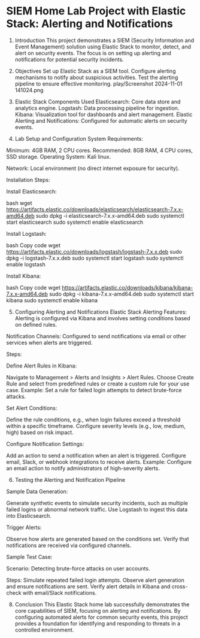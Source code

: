 # SIEM Home Lab Project with Elastic Stack: Alerting and Notifications

1. Introduction
This project demonstrates a SIEM (Security Information and Event Management) solution using Elastic Stack to monitor, detect, and alert on security events. The focus is on setting up alerting and notifications for potential security incidents.

2. Objectives
Set up Elastic Stack as a SIEM tool.
Configure alerting mechanisms to notify about suspicious activities.
Test the alerting pipeline to ensure effective monitoring.
play/Screenshot 2024-11-01 141024.png
4. Elastic Stack Components Used
Elasticsearch: Core data store and analytics engine.
Logstash: Data processing pipeline for ingestion.
Kibana: Visualization tool for dashboards and alert management.
Elastic Alerting and Notifications: Configured for automatic alerts on security events.

6. Lab Setup and Configuration
System Requirements:

Minimum: 4GB RAM, 2 CPU cores.
Recommended: 8GB RAM, 4 CPU cores, SSD storage.
Operating System: Kali linux.

Network: Local environment (no direct internet exposure for security).

Installation Steps:

Install Elasticsearch:

bash
wget https://artifacts.elastic.co/downloads/elasticsearch/elasticsearch-7.x.x-amd64.deb
sudo dpkg -i elasticsearch-7.x.x-amd64.deb
sudo systemctl start elasticsearch
sudo systemctl enable elasticsearch

Install Logstash:

bash
Copy code
wget https://artifacts.elastic.co/downloads/logstash/logstash-7.x.x.deb
sudo dpkg -i logstash-7.x.x.deb
sudo systemctl start logstash
sudo systemctl enable logstash

Install Kibana:

bash
Copy code
wget https://artifacts.elastic.co/downloads/kibana/kibana-7.x.x-amd64.deb
sudo dpkg -i kibana-7.x.x-amd64.deb
sudo systemctl start kibana
sudo systemctl enable kibana

5. Configuring Alerting and Notifications
Elastic Stack Alerting Features: Alerting is configured via Kibana and involves setting conditions based on defined rules.

Notification Channels: Configured to send notifications via email or other services when alerts are triggered.

Steps:

Define Alert Rules in Kibana:

Navigate to Management > Alerts and Insights > Alert Rules.
Choose Create Rule and select from predefined rules or create a custom rule for your use case.
Example: Set a rule for failed login attempts to detect brute-force attacks.

Set Alert Conditions:

Define the rule conditions, e.g., when login failures exceed a threshold within a specific timeframe.
Configure severity levels (e.g., low, medium, high) based on risk impact.

Configure Notification Settings:

Add an action to send a notification when an alert is triggered.
Configure email, Slack, or webhook integrations to receive alerts.
Example: Configure an email action to notify administrators of high-severity alerts.

6. Testing the Alerting and Notification Pipeline

Sample Data Generation:

Generate synthetic events to simulate security incidents, such as multiple failed logins or abnormal network traffic.
Use Logstash to ingest this data into Elasticsearch.

Trigger Alerts:

Observe how alerts are generated based on the conditions set.
Verify that notifications are received via configured channels.

Sample Test Case:

Scenario: Detecting brute-force attacks on user accounts.

Steps:
Simulate repeated failed login attempts.
Observe alert generation and ensure notifications are sent.
Verify alert details in Kibana and cross-check with email/Slack notifications.

8. Conclusion
This Elastic Stack home lab successfully demonstrates the core capabilities of SIEM, focusing on alerting and notifications. By configuring automated alerts for common security events, this project provides a foundation for identifying and responding to threats in a controlled environment.
